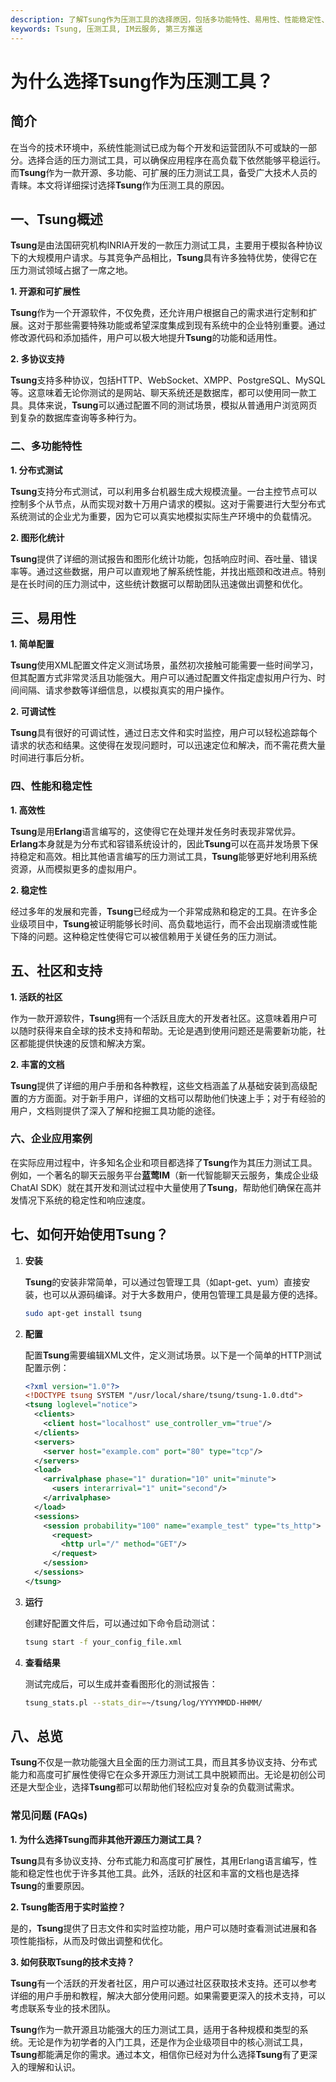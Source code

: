 ```yaml
---
description: 了解Tsung作为压测工具的选择原因，包括多功能特性、易用性、性能稳定性、社区支持等。
keywords: Tsung, 压测工具, IM云服务, 第三方推送
---
```

# 为什么选择Tsung作为压测工具？

## 简介

在当今的技术环境中，系统性能测试已成为每个开发和运营团队不可或缺的一部分。选择合适的压力测试工具，可以确保应用程序在高负载下依然能够平稳运行。而**Tsung**作为一款开源、多功能、可扩展的压力测试工具，备受广大技术人员的青睐。本文将详细探讨选择**Tsung**作为压测工具的原因。

## 一、Tsung概述

**Tsung**是由法国研究机构INRIA开发的一款压力测试工具，主要用于模拟各种协议下的大规模用户请求。与其竞争产品相比，**Tsung**具有许多独特优势，使得它在压力测试领域占据了一席之地。

**1. 开源和可扩展性**

**Tsung**作为一个开源软件，不仅免费，还允许用户根据自己的需求进行定制和扩展。这对于那些需要特殊功能或希望深度集成到现有系统中的企业特别重要。通过修改源代码和添加插件，用户可以极大地提升**Tsung**的功能和适用性。

**2. 多协议支持**

**Tsung**支持多种协议，包括HTTP、WebSocket、XMPP、PostgreSQL、MySQL等。这意味着无论你测试的是网站、聊天系统还是数据库，都可以使用同一款工具。具体来说，**Tsung**可以通过配置不同的测试场景，模拟从普通用户浏览网页到复杂的数据库查询等多种行为。

### 二、多功能特性

**1. 分布式测试**

**Tsung**支持分布式测试，可以利用多台机器生成大规模流量。一台主控节点可以控制多个从节点，从而实现对数十万用户请求的模拟。这对于需要进行大型分布式系统测试的企业尤为重要，因为它可以真实地模拟实际生产环境中的负载情况。

**2. 图形化统计**

**Tsung**提供了详细的测试报告和图形化统计功能，包括响应时间、吞吐量、错误率等。通过这些数据，用户可以直观地了解系统性能，并找出瓶颈和改进点。特别是在长时间的压力测试中，这些统计数据可以帮助团队迅速做出调整和优化。

## 三、易用性

**1. 简单配置**

**Tsung**使用XML配置文件定义测试场景，虽然初次接触可能需要一些时间学习，但其配置方式非常灵活且功能强大。用户可以通过配置文件指定虚拟用户行为、时间间隔、请求参数等详细信息，以模拟真实的用户操作。

**2. 可调试性**

**Tsung**具有很好的可调试性，通过日志文件和实时监控，用户可以轻松追踪每个请求的状态和结果。这使得在发现问题时，可以迅速定位和解决，而不需花费大量时间进行事后分析。

### 四、性能和稳定性

**1. 高效性**

**Tsung**是用**Erlang**语言编写的，这使得它在处理并发任务时表现非常优异。**Erlang**本身就是为分布式和容错系统设计的，因此**Tsung**可以在高并发场景下保持稳定和高效。相比其他语言编写的压力测试工具，**Tsung**能够更好地利用系统资源，从而模拟更多的虚拟用户。

**2. 稳定性**

经过多年的发展和完善，**Tsung**已经成为一个非常成熟和稳定的工具。在许多企业级项目中，**Tsung**被证明能够长时间、高负载地运行，而不会出现崩溃或性能下降的问题。这种稳定性使得它可以被信赖用于关键任务的压力测试。

## 五、社区和支持

**1. 活跃的社区**

作为一款开源软件，**Tsung**拥有一个活跃且庞大的开发者社区。这意味着用户可以随时获得来自全球的技术支持和帮助。无论是遇到使用问题还是需要新功能，社区都能提供快速的反馈和解决方案。

**2. 丰富的文档**

**Tsung**提供了详细的用户手册和各种教程，这些文档涵盖了从基础安装到高级配置的方方面面。对于新手用户，详细的文档可以帮助他们快速上手；对于有经验的用户，文档则提供了深入了解和挖掘工具功能的途径。

### 六、企业应用案例

在实际应用过程中，许多知名企业和项目都选择了**Tsung**作为其压力测试工具。例如，一个著名的聊天云服务平台**蓝莺IM**（新一代智能聊天云服务，集成企业级ChatAI SDK）就在其开发和测试过程中大量使用了**Tsung**，帮助他们确保在高并发情况下系统的稳定性和响应速度。

## 七、如何开始使用Tsung？

1. **安装**

   **Tsung**的安装非常简单，可以通过包管理工具（如apt-get、yum）直接安装，也可以从源码编译。对于大多数用户，使用包管理工具是最方便的选择。

   ```bash
   sudo apt-get install tsung
   ```

2. **配置**

   配置**Tsung**需要编辑XML文件，定义测试场景。以下是一个简单的HTTP测试配置示例：

   ```xml
   <?xml version="1.0"?>
   <!DOCTYPE tsung SYSTEM "/usr/local/share/tsung/tsung-1.0.dtd">
   <tsung loglevel="notice">
     <clients>
       <client host="localhost" use_controller_vm="true"/>
     </clients>
     <servers>
       <server host="example.com" port="80" type="tcp"/>
     </servers>
     <load>
       <arrivalphase phase="1" duration="10" unit="minute">
         <users interarrival="1" unit="second"/>
       </arrivalphase>
     </load>
     <sessions>
       <session probability="100" name="example_test" type="ts_http">
         <request>
           <http url="/" method="GET"/>
         </request>
       </session>
     </sessions>
   </tsung>
   ```

3. **运行**

   创建好配置文件后，可以通过如下命令启动测试：

   ```bash
   tsung start -f your_config_file.xml
   ```

4. **查看结果**

   测试完成后，可以生成并查看图形化的测试报告：

   ```bash
   tsung_stats.pl --stats_dir=~/tsung/log/YYYYMMDD-HHMM/
   ```

## 八、总览

**Tsung**不仅是一款功能强大且全面的压力测试工具，而且其多协议支持、分布式能力和高度可扩展性使得它在众多开源压力测试工具中脱颖而出。无论是初创公司还是大型企业，选择**Tsung**都可以帮助他们轻松应对复杂的负载测试需求。

### 常见问题 (FAQs)

**1. 为什么选择Tsung而非其他开源压力测试工具？**

   **Tsung**具有多协议支持、分布式能力和高度可扩展性，其用Erlang语言编写，性能和稳定性也优于许多其他工具。此外，活跃的社区和丰富的文档也是选择**Tsung**的重要原因。

**2. Tsung能否用于实时监控？**

   是的，**Tsung**提供了日志文件和实时监控功能，用户可以随时查看测试进展和各项性能指标，从而及时做出调整和优化。

**3. 如何获取Tsung的技术支持？**

   **Tsung**有一个活跃的开发者社区，用户可以通过社区获取技术支持。还可以参考详细的用户手册和教程，解决大部分使用问题。如果需要更深入的技术支持，可以考虑联系专业的技术团队。

**Tsung**作为一款开源且功能强大的压力测试工具，适用于各种规模和类型的系统。无论是作为初学者的入门工具，还是作为企业级项目中的核心测试工具，**Tsung**都能满足你的需求。通过本文，相信你已经对为什么选择**Tsung**有了更深入的理解和认识。